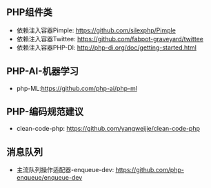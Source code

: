 ## PHP组件类
- 依赖注入容器Pimple: https://github.com/silexphp/Pimple
- 依赖注入容器Twittee: https://github.com/fabpot-graveyard/twittee
- 依赖注入容器PHP-DI: http://php-di.org/doc/getting-started.html


## PHP-AI-机器学习
- php-ML:https://github.com/php-ai/php-ml

## PHP-编码规范建议
- clean-code-php: https://github.com/yangweijie/clean-code-php

## 消息队列
- 主流队列操作适配器-enqueue-dev: https://github.com/php-enqueue/enqueue-dev
